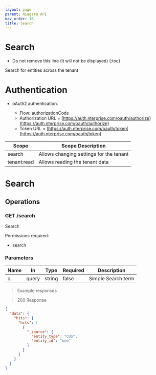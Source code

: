 ```yaml
---
layout: page
parent: Niagara API
nav_order: 16
title: Search
---
```

<!-- Generator: Widdershins v4.0.1 -->

<h1 id="search">Search</h1>

* Do not remove this line (it will not be displayed)
{:toc}

Search for entities across the tenant

# Authentication

- oAuth2 authentication. 

    - Flow: authorizationCode
    - Authorization URL = [https://auth.nterprise.com/oauth/authorize](https://auth.nterprise.com/oauth/authorize)
    - Token URL = [https://auth.nterprise.com/oauth/token](https://auth.nterprise.com/oauth/token)

|Scope|Scope Description|
|---|---|
|search|Allows changing settings for the tenant|
|tenant:read|Allows reading the tenant data|

<h1 id="search-search">Search</h1>

## Operations

### GET /search

<a id="opIdsearch"></a>

Search

<aside class="warning">
Permissions required:<br>
<ul><li>search</li></ul>
</aside>

<h3 id="search-parameters">Parameters</h3>

|Name|In|Type|Required|Description|
|---|---|---|---|---|
|q|query|string|false|Simple Search term|

> Example responses

> 200 Response

```json
{
  "data": {
    "hits": {
      "hits": [
        {
          "_source": {
            "entity_type": "CUS",
            "entity_id": "one"
          }
        }
      ]
    }
  }
}
```

